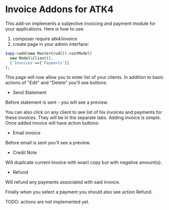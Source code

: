 # Invoice Addons for ATK4

This add-on implements a subjective invoicing and payment module
for your applications. Here is how to use:

1. composer require atk4/invoice
2. create page in your admin interface:

```php
$app->add(new MasterCrud())->setModel(
  new Model\Client(),
  ['Invoices'=>['Payments']]
);
```

This page will now allow you to enter list of your clients. In addition to 
basic actions of "Edit" and "Delete" you'll see buttons:
 - Send Statement
 
Before statement is sent - you will see a preview.

You can also click on any client to see list of his invoices
and payments for these invoices. They will be in the separate tabs.
Adding invoice is simple. Once added invoice will have action
buttons:
 - Email invoice
 
Before email is sent you'll see a preview.

 - Credit Note
 
 Will duplicate current invoice with exact copy but
 with negative amount(s).
 
  - Refund 
  
 Will refund any payments associated with said invoice.
 
 Finally when you select a payment you should also
 see action Refund.
 
 TODO: actions are not implemented yet.
 
